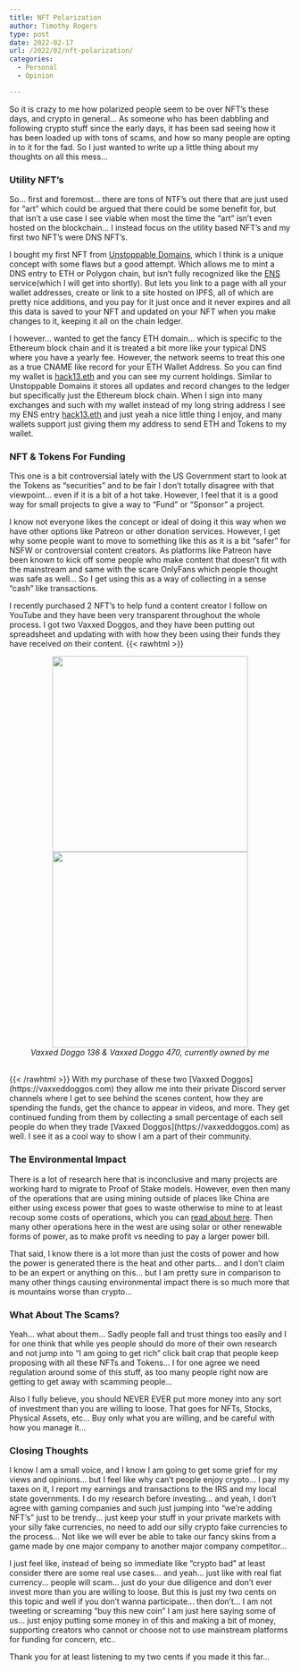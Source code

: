 ```yaml
---
title: NFT Polarization
author: Timothy Rogers
type: post
date: 2022-02-17
url: /2022/02/nft-polarization/
categories:
  - Personal
  - Opinion

---
```


So it is crazy to me how polarized people seem to be over NFT’s these days, and crypto in general... As someone who has been dabbling and following crypto stuff since the early days, it has been sad seeing how it has been loaded up with tons of scams, and how so many people are opting in to it for the fad. So I just wanted to write up a little thing about my thoughts on all this mess...

### Utility NFT’s

So... first and foremost... there are tons of NTF’s out there that are just used for “art” which could be argued that there could be some benefit for, but that isn’t a use case I see viable when most the time the “art” isn’t even hosted on the blockchain... I instead focus on the utility based NFT’s and my first two NFT’s were DNS NFT’s.

I bought my first NFT from [Unstoppable Domains](https://unstoppabledomains.com), which I think is a unique concept with some flaws but a good attempt. Which allows me to mint a DNS entry to ETH or Polygon chain, but isn’t fully recognized like the [ENS](https://ens.domains) service(which I will get into shortly). But lets you link to a page with all your wallet addresses, create or link to a site hosted on IPFS, all of which are pretty nice additions, and you pay for it just once and it never expires and all this data is saved to your NFT and updated on your NFT when you make changes to it, keeping it all on the chain ledger. 

I however... wanted to get the fancy ETH domain... which is specific to the Ethereum block chain and it is treated a bit more like your typical DNS where you have a yearly fee. However, the network seems to treat this one as a true CNAME like record for your ETH Wallet Address. So you can find my wallet is [hack13.eth](https://etherscan.io/enslookup-search?search=hack13.eth) and you can see my current holdings. Similar to Unstoppable Domains it stores all updates and record changes to the ledger but specifically just the Ethereum block chain. When I sign into many exchanges and such with my wallet instead of my long string address I see my ENS entry [hack13.eth](https://etherscan.io/enslookup-search?search=hack13.eth) and just yeah a nice little thing I enjoy, and many wallets support just giving them my address to send ETH and Tokens to my wallet. 

### NFT & Tokens For Funding

This one is a bit controversial lately with the US Government start to look at the Tokens as “securities” and to be fair I don’t totally disagree with that viewpoint... even if it is a bit of a hot take. However, I feel that it is a good way for small projects to give a way to “Fund” or “Sponsor” a project. 

I know not everyone likes the concept or ideal of doing it this way when we have other options like Patreon or other donation services. However, I get why some people want to move to something like this as it is a bit “safer” for NSFW or controversial content creators. As platforms like Patreon have been known to kick off some people who make content that doesn’t fit with the mainstream and same with the scare OnlyFans which people thought was safe as well... So I get using this as a way of collecting in a sense “cash” like transactions.

I recently purchased 2 NFT’s to help fund a content creator I follow on YouTube and they have been very transparent throughout the whole process. I got two Vaxxed Doggos, and they have been putting out spreadsheet and updating with with how they been using their funds they have received on their content. 
{{< rawhtml >}}<center>
<img src="/post-pics/2022/136.webp" width="350" height="350"/>
<img src="/post-pics/2022/470.webp" width="350" height="350"/>
<br />
<i>Vaxxed Doggo 136 &amp; Vaxxed Doggo 470, currently owned by me</i>
<br /> <br />
</center>{{< /rawhtml >}}
With my purchase of these two [Vaxxed Doggos](https://vaxxeddoggos.com) they allow me into their private Discord server channels where I get to see behind the scenes content, how they are spending the funds, get the chance to appear in videos, and more. They get continued funding from them by collecting a small percentage of each sell people do when they trade [Vaxxed Doggos](https://vaxxeddoggos.com) as well. I see it as a cool way to show I am a part of their community.

### The Environmental Impact

There is a lot of research here that is inconclusive and many projects are working hard to migrate to Proof of Stake models. However, even then many of the operations that are using mining outside of places like China are either using excess power that goes to waste otherwise to mine to at least recoup some costs of operations, which you can [read about here](https://www.engadget.com/2020-03-08-new-york-power-plant-mines-bitcoin.html). Then many other operations here in the west are using solar or other renewable forms of power, as to make profit vs needing to pay a larger power bill. 

That said, I know there is a lot more than just the costs of power and how the power is generated there is the heat and other parts... and I don’t claim to be an expert or anything on this... but I am pretty sure in comparison to many other things causing environmental impact there is so much more that is mountains worse than crypto...

### What About The Scams?

Yeah... what about them... Sadly people fall and trust things too easily and I for one think that while yes people should do more of their own research and not jump into “I am going to get rich” click bait crap that people keep proposing with all these NFTs and Tokens... I for one agree we need regulation around some of this stuff, as too many people right now are getting to get away with scamming people... 

Also I fully believe, you should NEVER EVER put more money into any sort of investment than you are willing to loose. That goes for NFTs, Stocks, Physical Assets, etc... Buy only what you are willing, and be careful with how you manage it...

### Closing Thoughts

I know I am a small voice, and I know I am going to get some grief for my views and opinions... but I feel like why can’t people enjoy crypto... I pay my taxes on it, I report my earnings and transactions to the IRS and my local state governments. I do my research before investing... and yeah, I don’t agree with gaming companies and such just jumping into “we’re adding NFT’s” just to be trendy... just keep your stuff in your private markets with your silly fake currencies, no need to add our silly crypto fake currencies to the process... Not like we will ever be able to take our fancy skins from a game made by one major company to another major company competitor...

I just feel like, instead of being so immediate like “crypto bad” at least consider there are some real use cases... and yeah... just like with real fiat currency... people will scam... just do your due diligence and don’t ever invest more than you are willing to loose. But this is just my two cents on this topic and well if you don’t wanna participate... then don’t... I am not tweeting or screaming “buy this new coin” I am just here saying some of us... just enjoy putting some money in of this and making a bit of money, supporting creators who cannot or choose not to use mainstream platforms for funding for concern, etc.. 

Thank you for at least listening to my two cents if you made it this far...